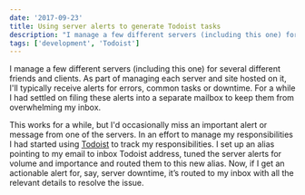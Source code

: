 ```yaml
---
date: '2017-09-23'
title: Using server alerts to generate Todoist tasks
description: "I manage a few different servers (including this one) for several different friends and clients. As part of managing each server and site hosted on it, I'll typically receive alerts for errors, common tasks or downtime. For a while I had settled on filing these alerts into a separate mailbox to keep them from overwhelming my inbox."
tags: ['development', 'Todoist']
---
```


I manage a few different servers (including this one) for several different friends and clients. As part of managing each server and site hosted on it, I'll typically receive alerts for errors, common tasks or downtime. For a while I had settled on filing these alerts into a separate mailbox to keep them from overwhelming my inbox.<!-- excerpt -->

This works for a while, but I'd occasionally miss an important alert or message from one of the servers. In an effort to manage my responsibilities I had started using [Todoist](https://todoist.com) to track my responsibilities. I set up an alias pointing to my email to inbox Todoist address, tuned the server alerts for volume and importance and routed them to this new alias. Now, if I get an actionable alert for, say, server downtime, it’s routed to my inbox with all the relevant details to resolve the issue.

